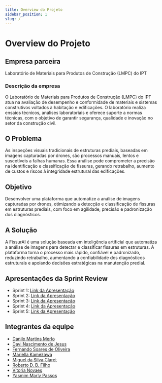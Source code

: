 ```yaml
---
title: Overview do Projeto
sidebar_position: 1
slug: /
---
```


# Overview do Projeto

## Empresa parceira  
Laboratório de Materiais para Produtos de Construção (LMPC) do IPT

### Descrição da empresa  
O Laboratório de Materiais para Produtos de Construção (LMPC) do IPT atua na avaliação de desempenho e conformidade de materiais e sistemas construtivos voltados à habitação e edificações. O laboratório realiza ensaios técnicos, análises laboratoriais e oferece suporte a normas técnicas, com o objetivo de garantir segurança, qualidade e inovação no setor da construção civil.

## O Problema  
As inspeções visuais tradicionais de estruturas prediais, baseadas em imagens capturadas por drones, são processos manuais, lentos e suscetíveis a falhas humanas. Essa análise pode comprometer a precisão na identificação e classificação de fissuras, gerando retrabalho, aumento de custos e riscos à integridade estrutural das edificações.

## Objetivo  
Desenvolver uma plataforma que automatize a análise de imagens capturadas por drones, otimizando a detecção e classificação de fissuras em estruturas prediais, com foco em agilidade, precisão e padronização dos diagnósticos.

## A Solução  
A FissurAI é uma solução baseada em inteligência artificial que automatiza a análise de imagens para detectar e classificar fissuras em estruturas. A plataforma torna o processo mais rápido, confiável e padronizado, reduzindo retrabalho, aumentando a confiabilidade dos diagnósticos estruturais e apoiando decisões estratégicas na manutenção predial.

## Apresentações da Sprint Review

- Sprint 1: [Link da Apresentação](https://www.canva.com/design/DAGmCcbv10c/gqI80psyWzV7sVGG6Zz4AQ/view?utm_content=DAGmCcbv10c&utm_campaign=designshare&utm_medium=link2&utm_source=uniquelinks&utlId=h81b915e024)
- Sprint 2: [Link da Apresentação](https://www.canva.com/design/DAGmCcbv10c/gqI80psyWzV7sVGG6Zz4AQ/view?utm_content=DAGmCcbv10c&utm_campaign=designshare&utm_medium=link2&utm_source=uniquelinks&utlId=h81b915e024)
- Sprint 3: [Link da Apresentação](https://www.canva.com/design/DAGmCcbv10c/gqI80psyWzV7sVGG6Zz4AQ/view?utm_content=DAGmCcbv10c&utm_campaign=designshare&utm_medium=link2&utm_source=uniquelinks&utlId=h81b915e024)
- Sprint 4: [Link da Apresentação](https://www.canva.com/design/DAGmCcbv10c/gqI80psyWzV7sVGG6Zz4AQ/view?utm_content=DAGmCcbv10c&utm_campaign=designshare&utm_medium=link2&utm_source=uniquelinks&utlId=h81b915e024)
- Sprint 5: [Link da Apresentação](https://www.canva.com/design/DAGmCcbv10c/gqI80psyWzV7sVGG6Zz4AQ/view?utm_content=DAGmCcbv10c&utm_campaign=designshare&utm_medium=link2&utm_source=uniquelinks&utlId=h81b915e024)

## Integrantes da equipe

- [Danilo Martins Merlo](https://www.linkedin.com/in/danilo-martins-merlo-381b76228/)
- [Davi Nascimento de Jesus](https://www.linkedin.com/in/davi-nascimento-de-jesus/)
- [Fernando Soares de Oliveira](https://www.linkedin.com/in/fernando-soares-oliveira/)
- [Mariella Kamezawa](https://www.linkedin.com/in/mariella-kamezawa/)
- [Miguel da Silva Claret](https://www.linkedin.com/in/miguelclaret/)
- [Roberto D. B. Filho](https://www.linkedin.com/in/roberto-dbf/)
- [Vitoria Novaes](https://www.linkedin.com/in/vitoria-novaes/)
- [Yasmim Marly Passos](https://www.linkedin.com/in/yasmim-passos)

